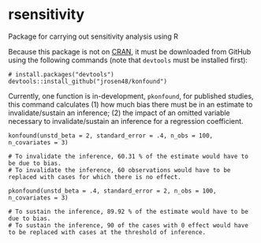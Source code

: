 # rsensitivity

Package for carrying out sensitivity analysis using R

Because this package is not on [CRAN](https://cran.r-project.org/), it must be downloaded from GitHub using the following commands (note that `devtools` must be installed first):

    # install.packages("devtools")
    devtools::install_github("jrosen48/konfound")
    
Currently, one function is in-development, `pkonfound`, for published studies, this command calculates (1) how much bias there must be in an estimate to invalidate/sustain an inference; (2) the impact of an omitted variable necessary to invalidate/sustain an inference for a regression coefficient.

    konfound(unstd_beta = 2, standard_error = .4, n_obs = 100, n_covariates = 3)

    # To invalidate the inference, 60.31 % of the estimate would have to be due to bias.
    # To invalidate the inference, 60 observations would have to be replaced with cases for which there is no effect.

    pkonfound(unstd_beta = .4, standard_error = 2, n_obs = 100, n_covariates = 3)
    
    # To sustain the inference, 89.92 % of the estimate would have to be due to bias.
    # To sustain the inference, 90 of the cases with 0 effect would have to be replaced with cases at the threshold of inference.
